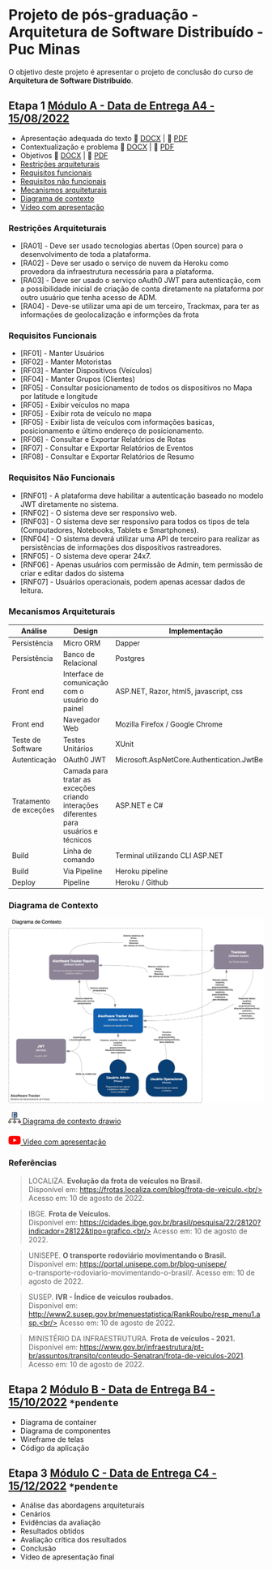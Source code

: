 # Projeto de pós-graduação - Arquitetura de Software Distribuído - Puc Minas

O objetivo deste projeto é apresentar o projeto de conclusão do curso de **Arquitetura de Software Distribuído**.

## **Etapa 1** [Módulo A - Data de Entrega A4 - 15/08/2022](https://pucminas.instructure.com/courses/64585/assignments/505763)

- Apresentação adequada do texto :memo: [DOCX](./etapa-01/projeto-integrado-aisoftware-tracker.docx) | :page_facing_up: [PDF](./etapa-01/projeto-integrado-aisoftware-tracker.pdf)
- Contextualização e problema :memo: [DOCX](./etapa-01/projeto-integrado-aisoftware-tracker.docx) | :page_facing_up: [PDF](./etapa-01/projeto-integrado-aisoftware-tracker.pdf)
- Objetivos :memo: [DOCX](./etapa-01/projeto-integrado-aisoftware-tracker.docx) | :page_facing_up: [PDF](./etapa-01/projeto-integrado-aisoftware-tracker.pdf)
- [Restrições arquiteturais](#restricoes-arquiteturais)
- [Requisitos funcionais](#requisitos-funcionais)
- [Requisitos não funcionais](#requisitos-nao-funcionais)
- [Mecanismos arquiteturais](#mecanismos-arquiteturais)
- [Diagrama de contexto](#diagrama-contexto)
- [Vídeo com apresentação](#video-etapa-01)

<span id="restricoes-arquiteturais"></span>
### Restrições Arquiteturais
- [RA01] - Deve ser usado tecnologias abertas (Open source) para o desenvolvimento de toda a plataforma.
- [RA02] - Deve ser usado o serviço de nuvem da Heroku como provedora da infraestrutura necessária para a plataforma.
- [RA03] - Deve ser usado o serviço oAuth0 JWT para autenticação, com a possibilidade inicial de criação de conta diretamente na plataforma por outro usuário que tenha acesso de ADM.
- [RA04] - Deve-se utilizar uma api de um terceiro, Trackmax, para ter as informações de geolocalização e informções da frota

<span id="requisitos-funcionais"></span>
### Requisitos Funcionais
- [RF01] - Manter Usuários
- [RF02] - Manter Motoristas
- [RF03] - Manter Dispositivos (Veículos)
- [RF04] - Manter Grupos (Clientes)
- [RF05] - Consultar posicionamento de todos os dispositivos no Mapa por latitude e longitude
- [RF05] - Exibir veículos no mapa
- [RF05] - Exibir rota de veículo no mapa
- [RF05] - Exibir lista de veículos com informações basicas, posicionamento e último endereço de posicionamento.
- [RF06] - Consultar e Exportar Relatórios de Rotas 
- [RF07] - Consultar e Exportar Relatórios de Eventos 
- [RF08] - Consultar e Exportar Relatórios de Resumo 

<span id="requisitos-nao-funcionais"></span>
### Requisitos Não Funcionais
- [RNF01] - A plataforma deve habilitar a autenticação baseado no modelo JWT diretamente no sistema.
- [RNF02] - O sistema deve ser responsivo web.
- [RNF03] - O sistema deve ser responsivo para todos os tipos de tela (Computadores, Notebooks, Tablets e Smartphones).
- [RNF04] - O sistema deverá utilizar uma API de terceiro para realizar as persistências de informações dos dispositivos rastreadores.
- [RNF05] - O sistema deve operar 24x7.
- [RNF06] - Apenas usuários com permissão de Admin, tem permissão de criar e editar dados do sistema
- [RNF07] - Usuários operacionais, podem apenas acessar dados de leitura.


<span id="mecanismos-arquiteturais"></span>

### Mecanismos Arquiteturais

Análise	| Design | Implementação
-----   |-----   |-----   |
Persistência | Micro ORM | Dapper
Persistência | Banco de Relacional | Postgres
Front end | Interface de comunicação com o usuário do painel | ASP.NET, Razor, html5, javascript, css
Front end | Navegador Web | Mozilla Firefox / Google Chrome
Teste de Software | Testes Unitários | XUnit
Autenticação | OAuth0 JWT | Microsoft.AspNetCore.Authentication.JwtBearer
Tratamento de exceções | Camada para tratar as exceções criando interações diferentes para usuários e técnicos | ASP.NET e C# 
Build | Linha de comando | Terminal utilizando CLI ASP.NET
Build | Via Pipeline | Heroku pipeline 
Deploy | Pipeline | Heroku / Github 

<span id="diagrama-contexto"></span>

### Diagrama de Contexto

[![diagrama de contexto](./etapa-01/img/diagrama-contexto.drawio.png)](./etapa-01/img/diagrama-contexto.drawio.png)

[![diagrama de contexto](./etapa-01/img/diagrama-contexto.png) Diagrama de contexto drawio](./etapa-01/diagrama-contexto.drawio)

<span id="video-etapa-01"></span>

[![Assistir vídeo](./etapa-01/img/youtube.png) Vídeo com apresentação](#)


### Referências
> LOCALIZA. **Evolução da frota de veículos no Brasil.**<br/>
> Disponível em: https://frotas.localiza.com/blog/frota-de-veiculo.<br/>
> Acesso em: 10 de agosto de 2022.

> IBGE. **Frota de Veículos.** <br/>
> Disponível em: https://cidades.ibge.gov.br/brasil/pesquisa/22/28120?indicador=28122&tipo=grafico.<br/>
> Acesso em: 10 de agosto de 2022.

> UNISEPE. **O transporte rodoviário movimentando o Brasil.**<br/> 
> Disponível em: https://portal.unisepe.com.br/blog-unisepe/<br >o-transporte-rodoviario-movimentando-o-brasil/. 
> Acesso em: 10 de agosto de 2022.

> SUSEP. **IVR - Índice de veículos roubados.**<br/>
> Disponível em: http://www2.susep.gov.br/menuestatistica/RankRoubo/resp_menu1.asp.<br/> 
> Acesso em: 10 de agosto de 2022.

> MINISTÉRIO DA INFRAESTRUTURA. **Frota de veículos - 2021.** <br/>
> Disponível em: https://www.gov.br/infraestrutura/pt-br/assuntos/transito/conteudo-Senatran/frota-de-veiculos-2021. <br/>
> Acesso em: 10 de agosto de 2022.



## **Etapa 2** [Módulo B - Data de Entrega B4 - 15/10/2022](https://pucminas.instructure.com/courses/64585/assignments/505764) `*pendente`

- Diagrama de container
- Diagrama de componentes
- Wireframe de telas
- Código da aplicação


## **Etapa 3** [Módulo C - Data de Entrega C4 - 15/12/2022](https://pucminas.instructure.com/courses/64585/assignments/505766) `*pendente`

- Análise das abordagens arquiteturais
- Cenários
- Evidências da avaliação
- Resultados obtidos
- Avaliação crítica dos resultados
- Conclusão
- Vídeo de apresentação final



